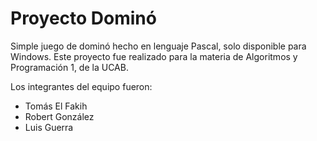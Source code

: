 Proyecto Dominó
===============

Simple juego de dominó hecho en lenguaje Pascal, solo disponible para Windows.
Este proyecto fue realizado para la materia de Algoritmos y Programación 1, de la UCAB.

Los integrantes del equipo fueron:
- Tomás El Fakih
- Robert González
- Luis Guerra
